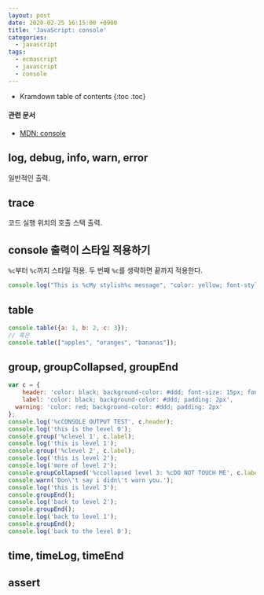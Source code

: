 ```yaml
---
layout: post
date: 2020-02-25 16:15:00 +0900
title: 'JavaScript: console'
categories:
  - javascript
tags:
  - ecmascript
  - javascript
  - console
---
```


* Kramdown table of contents
{:toc .toc}

#### 관련 문서

- [MDN: console](https://developer.mozilla.org/en-US/docs/Web/API/Console)

## log, debug, info, warn, error

일반적인 출력.

## trace

코드 실행 위치의 호출 스택 출력.

## console 출력이 스타일 적용하기

`%c`부터 `%c`까지 스타일 적용. 두 번째 `%c`를 생략하면 끝까지 적용한다.

```js
console.log("This is %cMy stylish%c message", "color: yellow; font-style: italic; background-color: blue;padding: 2px");
```

## table

```js
console.table({a: 1, b: 2, c: 3});
// 혹은
console.table(["apples", "oranges", "bananas"]);
```

## group, groupCollapsed, groupEnd

```js
var c = {
	header: 'color: black; background-color: #ddd; font-size: 15px; font-weight: bold; padding: 5px',
	label: 'color: black; background-color: #ddd; padding: 2px',
  warning: 'color: red; background-color: #ddd; padding: 2px'
};
console.log('%cCONSOLE OUTPUT TEST', c.header);
console.log('this is the level 0');
console.group('%clevel 1', c.label);
console.log('this is level 1');
console.group('%clevel 2', c.label);
console.log('this is level 2');
console.log('more of level 2');
console.groupCollapsed('%ccollapsed level 3: %cDO NOT TOUCH ME', c.label, c.warning);
console.warn('Don\'t say i didn\'t warn you.');
console.log('this is level 3');
console.groupEnd();
console.log('back to level 2');
console.groupEnd();
console.log('back to level 1');
console.groupEnd();
console.log('back to the level 0');
```

## time, timeLog, timeEnd

## assert
